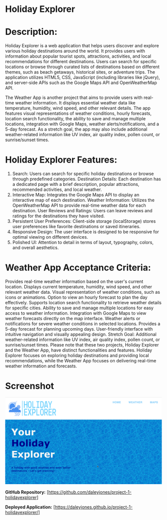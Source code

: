 # Holiday Explorer

# Description:
Holiday Explorer is a web application that helps users discover and explore various holiday destinations around the world. It provides users with information about popular tourist spots, attractions, activities, and local recommendations for different destinations. Users can search for specific locations or browse through curated lists of destinations based on different themes, such as beach getaways, historical sites, or adventure trips. The application utilizes HTML5, CSS, JavaScript (including libraries like jQuery), and server-side APIs such as the Google Maps API and OpenWeatherMap API.

The Weather App is another project that aims to provide users with real-time weather information. It displays essential weather data like temperature, humidity, wind speed, and other relevant details. The app features visual representations of weather conditions, hourly forecasts, location search functionality, the ability to save and manage multiple locations, integration with Google Maps, weather alerts/notifications, and a 5-day forecast. As a stretch goal, the app may also include additional weather-related information like UV index, air quality index, pollen count, or sunrise/sunset times.

# Holiday Explorer Features:

1. Search: Users can search for specific holiday destinations or browse through predefined categories.
Destination Details: Each destination has a dedicated page with a brief description, popular attractions, recommended activities, and local weather.
2. Interactive Map: Integrates the Google Maps API to display an interactive map of each destination.
Weather Information: Utilizes the OpenWeatherMap API to provide real-time weather data for each destination.
User Reviews and Ratings: Users can leave reviews and ratings for the destinations they have visited.
3. Persistent User Preferences: Client-side storage (localStorage) stores user preferences like favorite destinations or saved itineraries.
4. Responsive Design: The user interface is designed to be responsive for optimal viewing on different devices.
5. Polished UI: Attention to detail in terms of layout, typography, colors, and overall aesthetics.
# Weather App Acceptance Criteria:

Provides real-time weather information based on the user's current location.
Displays current temperature, humidity, wind speed, and other relevant weather data.
Visual representation of weather conditions, such as icons or animations.
Option to view an hourly forecast to plan the day effectively.
Supports location search functionality to retrieve weather details for specific cities.
Ability to save and manage multiple locations for easy access to weather information.
Integration with Google Maps to view weather forecasts directly on the map interface.
Weather alerts or notifications for severe weather conditions in selected locations.
Provides a 5-day forecast for planning upcoming days.
User-friendly interface with intuitive navigation and visually appealing design.
Stretch Goal: Additional weather-related information like UV index, air quality index, pollen count, or sunrise/sunset times.
Please note that these two projects, Holiday Explorer and the Weather App, have distinct functionalities and features. Holiday Explorer focuses on exploring holiday destinations and providing local recommendations, while the Weather App focuses on delivering real-time weather information and forecasts.

# Screenshot
![Screenshot of my project.](./holidayexplorer.png)

**GitHub Repository:** [https://github.com/daleyjones/project-1-holidayexplorer]

**Deployed Application:** [https://daleyjones.github.io/project-1-holidayexplorer/]
